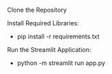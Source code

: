 Clone the Repository

Install Required Libraries:
* pip install -r requirements.txt
  
Run the Streamlit Application:
* python -m streamlit run app.py
